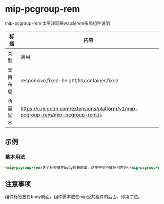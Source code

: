 # mip-pcgroup-rem

mip-pcgroup-rem 太平洋网络wap站rem布局组件说明

标题|内容
----|----
类型|通用
支持布局|responsive,fixed-height,fill,container,fixed
所需脚本|https://c.mipcdn.com/extensions/platform/v1/mip-pcgroup-rem/mip-pcgroup-rem.js

## 示例

### 基本用法
```html
<mip-pcgroup-rem>这个标签放在body的最前面，这里中间不放任何内容</mip-pcgroup-rem>
```

## 注意事项
组件标签放在body前面，组件脚本放在mip公共组件的后面，即第二位。